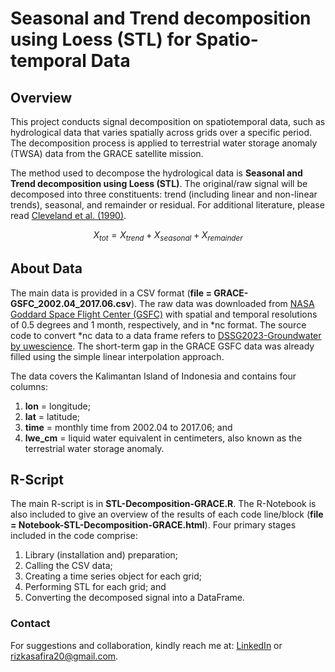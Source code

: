 # Seasonal and Trend decomposition using Loess (STL) for Spatio-temporal Data

## Overview
This project conducts signal decomposition on spatiotemporal data, such as hydrological data that varies spatially across grids over a specific period. The decomposition process is applied to terrestrial water storage anomaly (TWSA) data from the GRACE satellite mission. 

The method used to decompose the hydrological data is **Seasonal and Trend decomposition using Loess (STL)**. The original/raw signal will be decomposed into three constituents: trend (including linear and non-linear trends), seasonal, and remainder or residual. For additional literature, please read [Cleveland et al. (1990)](https://www.wessa.net/download/stl.pdf).

```math
X_{tot} = X_{trend} + X_{seasonal} + X_{remainder}
```

## About Data
The main data is provided in a CSV format (**file = GRACE-GSFC_2002.04_2017.06.csv**). The raw data was downloaded from [NASA Goddard Space Flight Center (GSFC)](https://earth.gsfc.nasa.gov/geo/data/grace-mascons) with spatial and temporal resolutions of 0.5 degrees and 1 month, respectively, and in *nc format. The source code to convert *nc data to a data frame refers to [DSSG2023-Groundwater by uwescience](https://github.com/uwescience/DSSG2023-Groundwater/tree/main). The short-term gap in the GRACE GSFC data was already filled using the simple linear interpolation approach.

The data covers the Kalimantan Island of Indonesia and contains four columns: 
1. **lon** = longitude;
2. **lat** = latitude;
3. **time** = monthly time from 2002.04 to 2017.06; and
4. **lwe_cm** = liquid water equivalent in centimeters, also known as the terrestrial water storage anomaly.

## R-Script
The main R-script is in **STL-Decomposition-GRACE.R**. The R-Notebook is also included to give an overview of the results of each code line/block (**file = Notebook-STL-Decomposition-GRACE.html**). Four primary stages included in the code comprise:
1. Library (installation and) preparation;
2. Calling the CSV data;
3. Creating a time series object for each grid;
4. Performing STL for each grid; and
5. Converting the decomposed signal into a DataFrame.

### Contact
For suggestions and collaboration, kindly reach me at: [LinkedIn](https://www.linkedin.com/in/rizka-amelia-dwi-safira/) or rizkasafira20@gmail.com.

